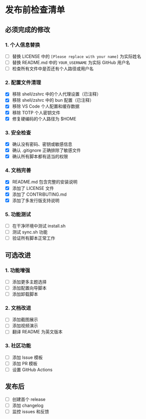 # 发布前检查清单

## 必须完成的修改

### 1. 个人信息替换
- [ ] 替换 LICENSE 中的 `[Please replace with your name]` 为实际姓名
- [ ] 替换 README.md 中的 `YOUR_USERNAME` 为实际 GitHub 用户名
- [ ] 检查所有文件中是否还有个人路径或用户名

### 2. 配置文件清理
- [x] 移除 shell/zshrc 中的个人代理设置（已注释）
- [x] 移除 shell/zshrc 中的 bun 配置（已注释）
- [x] 移除 VS Code 个人配置和缓存数据
- [x] 移除 TOTP 个人密钥文件
- [x] 修复硬编码的个人路径为 $HOME

### 3. 安全检查
- [x] 确认没有密码、密钥或敏感信息
- [x] 确认 .gitignore 正确排除了敏感文件
- [x] 确认所有脚本都有适当的权限

### 4. 文档完善
- [x] README.md 包含完整的安装说明
- [x] 添加了 LICENSE 文件
- [x] 添加了 CONTRIBUTING.md
- [x] 添加了多发行版支持说明

### 5. 功能测试
- [ ] 在干净环境中测试 install.sh
- [ ] 测试 sync.sh 功能
- [ ] 验证所有脚本正常工作

## 可选改进

### 1. 功能增强
- [ ] 添加更多主题选择
- [ ] 添加配置向导脚本
- [ ] 添加卸载脚本

### 2. 文档改进
- [ ] 添加截图展示
- [ ] 添加视频演示
- [ ] 翻译 README 为英文版本

### 3. 社区功能
- [ ] 添加 Issue 模板
- [ ] 添加 PR 模板
- [ ] 设置 GitHub Actions

## 发布后
- [ ] 创建首个 release
- [ ] 添加 changelog
- [ ] 监控 issues 和反馈
